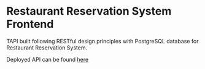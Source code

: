 # Restaurant Reservation System Frontend

TAPI built following RESTful design principles with PostgreSQL database for Restaurant Reservation System.

Deployed API can be found [here](https://jason-resturant-frontend.herokuapp.com/dashboard)
